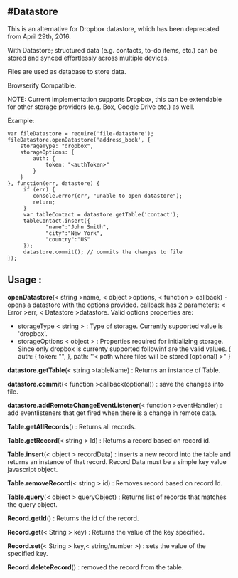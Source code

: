 #**Datastore**
----------------------------------------------------------------

This is an alternative for Dropbox datastore, which has been deprecated from  April 29th, 2016. 

With Datastore; structured data (e.g. contacts, to-do items, etc.) can be stored and synced effortlessly across multiple devices. 

Files are used as database to store data.

Browserify Compatible.

NOTE: 
Current implementation supports Dropbox, this can be extendable for other storage providers (e.g. Box, Google Drive etc.) as well.

Example:

    var fileDatastore = require('file-datastore');
    fileDatastore.openDatastore('address_book', {
	    storageType: "dropbox",
	    storageOptions: {
	        auth: {
	            token: "<authToken>"
	        }
	    }
	}, function(err, datastore) {
		 if (err) {
	        console.error(err, "unable to open datastore");
	        return;
		 }
		 var tableContact = datastore.getTable('contact');
		 tableContact.insert({
	          	"name":"John Smith",
	          	"city":"New York",
	          	"country":"US"
         });
         datastore.commit(); // commits the changes to file
	});


   

**Usage :**
---------------------

**openDatastore**(< string >name, < object >options, < function > callback) - opens a datastore with the options provided. callback has 2 parameters: < Error >err, < Datastore >datastore. Valid options properties are:
   

 - storageType < string > : Type of storage. Currently supported value is 'dropbox'.
 - storageOptions < object > : Properties required for initializing storage. Since only dropbox is currenty supported followinf are the valid values.
        {
	        auth: {
	            token: "<token>",
            },
            path: ''< path where files will be stored (optional) >" 
      }

**datastore.getTable**(< string >tableName) : Returns an instance of Table.

**datastore.commit**(< function >callback(optional)) : save the changes into file.

**datastore.addRemoteChangeEventListener**(< function >eventHandler) : add eventlisteners that get fired when there is a change in remote data.

**Table.getAllRecords**() : Returns all records.
 
 **Table.getRecord**(< string > Id) : Returns a record based on record id.
 
**Table.insert**(< object > recordData) : inserts a new record into the table and returns an instance of that record. Record Data must be a simple key value javascript object.

**Table.removeRecord**(< string > id) : Removes record based on record Id.

**Table.query**(< object > queryObject) : Returns list of records that matches the query object.

**Record.getId**() : Returns the id of the record.

**Record.get**(< String > key) : Returns the value of the key specified.

**Record.set**(< String > key,< string/number >) : sets the value of the specified key.

**Record.deleteRecord**() : removed the record from the table.

 






